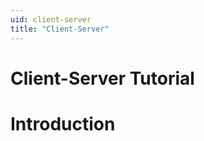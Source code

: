 ```yaml
---
uid: client-server
title: "Client-Server"
---
```


Client-Server Tutorial
======================

# Introduction